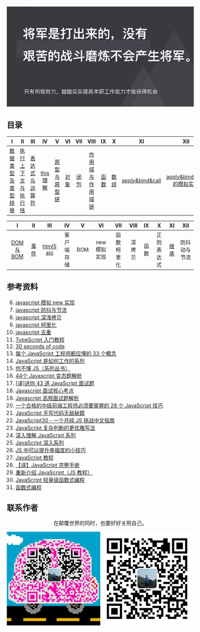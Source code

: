 ![image](./img/timg.jpg)
<br>

## 目录

|                                                                                    I                                                                                    |                                                                          II                                                                           |                                                                                 III                                                                                 |                                                          IV                                                           |                                                                            V                                                                             |                                                      VI                                                      |                                                     VII                                                      |                                                                                      VIII                                                                                      |                                                      IX                                                      |                                                      X                                                       |                                                            XI                                                            |                                                                                   XII                                                                                   |
| :---------------------------------------------------------------------------------------------------------------------------------------------------------------------: | :---------------------------------------------------------------------------------------------------------------------------------------------------: | :-----------------------------------------------------------------------------------------------------------------------------------------------------------------: | :-------------------------------------------------------------------------------------------------------------------: | :------------------------------------------------------------------------------------------------------------------------------------------------------: | :----------------------------------------------------------------------------------------------------------: | :----------------------------------------------------------------------------------------------------------: | :----------------------------------------------------------------------------------------------------------------------------------------------------------------------------: | :----------------------------------------------------------------------------------------------------------: | :----------------------------------------------------------------------------------------------------------: | :----------------------------------------------------------------------------------------------------------------------: | :---------------------------------------------------------------------------------------------------------------------------------------------------------------------: |
| [数据类型及类型转换](https://github.com/cs-learning-record/javascript-series/blob/master/javascript/%E6%95%B0%E6%8D%AE%E7%B1%BB%E5%9E%8B%E4%B8%8E%E8%BD%AC%E6%8D%A2.md) | [执行上下文与执行栈](https://github.com/cs-learning-record/javascript-series/blob/master/javascript/%E6%89%A7%E8%A1%8C%E4%B8%8A%E4%B8%8B%E6%96%87.md) | [表达式与运算符](https://github.com/cs-learning-record/javascript-series/blob/master/javascript/%E8%A1%A8%E8%BE%BE%E5%BC%8F%E4%B8%8E%E8%BF%90%E7%AE%97%E7%AC%A6.md) | [this 理解](https://github.com/cs-learning-record/javascript-series/blob/master/javascript/this%E7%90%86%E8%A7%A3.md) | [原型与原型链](https://github.com/cs-learning-record/javascript-series/blob/master/javascript/%E5%8E%9F%E5%9E%8B%E4%B8%8E%E5%8E%9F%E5%9E%8B%E9%93%BE.md) | [对象](https://github.com/cs-learning-record/javascript-series/blob/master/javascript/%E5%AF%B9%E8%B1%A1.md) | [闭包](https://github.com/cs-learning-record/javascript-series/blob/master/javascript/%E9%97%AD%E5%8C%85.md) | [作用域与作用域链](https://github.com/cs-learning-record/javascript-series/blob/master/javascript/%E4%BD%9C%E7%94%A8%E5%9F%9F%E4%B8%8E%E4%BD%9C%E7%94%A8%E5%9F%9F%E9%93%BE.md) | [函数](https://github.com/cs-learning-record/javascript-series/blob/master/javascript/%E5%87%BD%E6%95%B0.md) | [数组](https://github.com/cs-learning-record/javascript-series/blob/master/javascript/%E6%95%B0%E7%BB%84.md) | [apply&bind&call](https://github.com/cs-learning-record/javascript-series/blob/master/javascript/apply%26bind%26call.md) | [apply&bind&call 的模拟实现](https://github.com/cs-learning-record/javascript-series/blob/master/javascript/apply%26bind%26call%E6%A8%A1%E6%8B%9F%E5%AE%9E%E7%8E%B0.md) |

|                                                        I                                                        |                                                      II                                                      |                                                   III                                                   |     IV     |   V   |      VI      |    VII     |  VIII  |  IX   |     X      |                                                      XI                                                      |     XII      |
| :-------------------------------------------------------------------------------------------------------------: | :----------------------------------------------------------------------------------------------------------: | :-----------------------------------------------------------------------------------------------------: | :--------: | :---: | :----------: | :--------: | :----: | :---: | :--------: | :----------------------------------------------------------------------------------------------------------: | :----------: |
| [DOM 与 BOM](https://github.com/cs-learning-record/javascript-series/blob/master/javascript/DOM%E4%B8%8EBOM.md) | [事件](https://github.com/cs-learning-record/javascript-series/blob/master/javascript/%E4%BA%8B%E4%BB%B6.md) | [html5 api](https://github.com/cs-learning-record/javascript-series/blob/master/javascript/html5api.md) | 客户端存储 |  BOM  | new 模拟实现 | 函数柯里化 | 深拷贝 | 函数  | 正则表达式 | [继承](https://github.com/cs-learning-record/javascript-series/blob/master/javascript/%E7%BB%A7%E6%89%BF.md) | 防抖动与节流 |

## 参考资料

6. [javascript 模拟 new 实现](https://github.com/mqyqingfeng/Blog/issues/13)
7. [javascript 防抖与节流](https://github.com/ftTony/blog/issues/13)
8. [javascript 深浅拷贝](https://github.com/ftTony/blog/issues/12)
9. [javascript 柯里化](https://github.com/mqyqingfeng/Blog/issues/42)
10. [javascript 去重](https://github.com/mqyqingfeng/Blog/issues/27)
11. [TypeScript 入门教程](https://github.com/xcatliu/typescript-tutorial)
12. [30 seconds of code](https://github.com/kujian/30-seconds-of-code)
13. [每个 JavaScript 工程师都应懂的 33 个概念](https://github.com/stephentian/33-js-concepts)
14. [JavaScript 是如何工作的系列](https://github.com/qq449245884/xiaozhi)
15. [你不懂 JS（系列丛书）](https://github.com/getify/You-Dont-Know-JS/tree/1ed-zh-CN)
16. [44个 Javascript 变态题解析](http://www.admin10000.com/document/9203.html)
17. [[译]送你 43 道 JavaScript 面试题](https://github.com/lydiahallie/javascript-questions/blob/master/README-zh_CN.md)
18. [Javascript 面试核心考点](https://mp.weixin.qq.com/s/Bk07WB9hBagL590RRjC4FA)
19. [Javascript 高频面试题解析](https://mp.weixin.qq.com/s/g5Cr0N32W_z9X3qIMLOX6Q)
20. [一个合格的中级前端工程师必须要掌握的 28 个 JavaScript 技巧](https://juejin.im/post/5cef46226fb9a07eaf2b7516)
21. [JavaScript 手写代码无敌秘籍](https://mp.weixin.qq.com/s/4uzNKQcKB5YJbtXF4NQyWg)
22. [JavaScript30 - 一个月纯 JS 挑战中文指南](https://github.com/soyaine/JavaScript30)
23. [JavaScript 复杂判断的更优雅写法](https://juejin.im/post/5bdfef86e51d453bf8051bf8)
24. [深入理解 JavaScript 系列](https://www.cnblogs.com/TomXu/archive/2011/12/15/2288411.html)
25. [JavaScript 深入系列](https://github.com/mqyqingfeng/Blog/issues/17)
26. [JS 中可以提升幸福度的小技巧](https://mp.weixin.qq.com/s/pu2NmyWCQM7oN8H_WRKheA)
27. [JavaScript 教程](https://wangdoc.com/javascript/)
28. [【译】JavaScript 完整手册](https://juejin.im/post/5bff57fee51d45021a167991)
29. [重新介绍 JavaScript（JS 教程）](https://developer.mozilla.org/zh-CN/docs/Web/JavaScript/A_re-introduction_to_JavaScript)
30. [JavaScript 轻量级函数式编程](https://wizardforcel.gitbooks.io/functional-light-js/content/)
31. [函数式编程](https://llh911001.gitbooks.io/mostly-adequate-guide-chinese/content/)

## 联系作者

<div align="center">
    <p>
        在颠覆世界的同时，也要好好关照自己。
    </p>
    <img src="./img/contact.png" />
</div>
